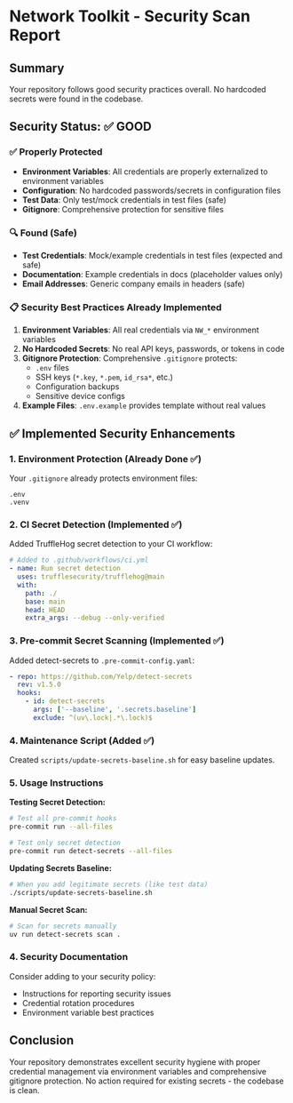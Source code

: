 # Network Toolkit - Security Scan Report

## Summary
Your repository follows good security practices overall. No hardcoded secrets were found in the codebase.

## Security Status: ✅ GOOD

### ✅ Properly Protected
- **Environment Variables**: All credentials are properly externalized to environment variables
- **Configuration**: No hardcoded passwords/secrets in configuration files
- **Test Data**: Only test/mock credentials in test files (safe)
- **Gitignore**: Comprehensive protection for sensitive files

### 🔍 Found (Safe)
- **Test Credentials**: Mock/example credentials in test files (expected and safe)
- **Documentation**: Example credentials in docs (placeholder values only)
- **Email Addresses**: Generic company emails in headers (safe)

### 📋 Security Best Practices Already Implemented
1. **Environment Variables**: All real credentials via `NW_*` environment variables
2. **No Hardcoded Secrets**: No real API keys, passwords, or tokens in code
3. **Gitignore Protection**: Comprehensive `.gitignore` protects:
   - `.env` files
   - SSH keys (`*.key`, `*.pem`, `id_rsa*`, etc.)
   - Configuration backups
   - Sensitive device configs
4. **Example Files**: `.env.example` provides template without real values

## ✅ Implemented Security Enhancements

### 1. Environment Protection (Already Done ✅)
Your `.gitignore` already protects environment files:
```
.env
.venv
```

### 2. CI Secret Detection (Implemented ✅)
Added TruffleHog secret detection to your CI workflow:

```yaml
# Added to .github/workflows/ci.yml
- name: Run secret detection
  uses: trufflesecurity/trufflehog@main
  with:
    path: ./
    base: main
    head: HEAD
    extra_args: --debug --only-verified
```

### 3. Pre-commit Secret Scanning (Implemented ✅)
Added detect-secrets to `.pre-commit-config.yaml`:

```yaml
- repo: https://github.com/Yelp/detect-secrets
  rev: v1.5.0
  hooks:
    - id: detect-secrets
      args: ['--baseline', '.secrets.baseline']
      exclude: ^(uv\.lock|.*\.lock)$
```

### 4. Maintenance Script (Added ✅)
Created `scripts/update-secrets-baseline.sh` for easy baseline updates.

### 5. Usage Instructions

**Testing Secret Detection:**
```bash
# Test all pre-commit hooks
pre-commit run --all-files

# Test only secret detection
pre-commit run detect-secrets --all-files
```

**Updating Secrets Baseline:**
```bash
# When you add legitimate secrets (like test data)
./scripts/update-secrets-baseline.sh
```

**Manual Secret Scan:**
```bash
# Scan for secrets manually
uv run detect-secrets scan .
```

### 4. Security Documentation
Consider adding to your security policy:
- Instructions for reporting security issues
- Credential rotation procedures
- Environment variable best practices

## Conclusion
Your repository demonstrates excellent security hygiene with proper credential management via environment variables and comprehensive gitignore protection. No action required for existing secrets - the codebase is clean.
